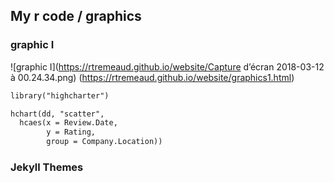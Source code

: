 ## My r code / graphics



### graphic I
![graphic I](https://rtremeaud.github.io/website/Capture d’écran 2018-03-12 à 00.24.34.png) (https://rtremeaud.github.io/website/graphics1.html)
```markdown
library("highcharter")

hchart(dd, "scatter", 
  hcaes(x = Review.Date, 
        y = Rating,   
        group = Company.Location))
```


### Jekyll Themes


